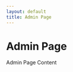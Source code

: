 ```yaml
---
layout: default
title: Admin Page
---
```


<h1>Admin Page</h1>
<div class="content">
  Admin Page Content
</div>